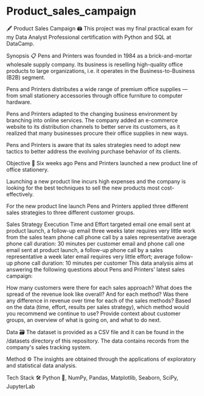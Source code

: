 # Product_sales_campaign

🖋 Product Sales Campaign 🖨
This project was my final practical exam for my Data Analyst Professional certification with Python and SQL at DataCamp.


Synopsis 📋
Pens and Printers was founded in 1984 as a brick-and-mortar wholesale supply company. Its business is reselling high-quality office products to large organizations, i.e. it operates in the Business-to-Business (B2B) segment.

Pens and Printers distributes a wide range of premium office supplies — from small stationery accessories through office furniture to computer hardware.

Pens and Printers adapted to the changing business environment by branching into online services. The company added an e-commerce website to its distribution channels to better serve its customers, as it realized that many businesses procure their office supplies in new ways.

Pens and Printers is aware that its sales strategies need to adopt new tactics to better address the evolving purchase behavior of its clients.


Objective 🎯
Six weeks ago Pens and Printers launched a new product line of office stationery.

Launching a new product line incurs high expenses and the company is looking for the best techniques to sell the new products most cost-effectively.

For the new product line launch Pens and Printers applied three different sales strategies to three different customer groups.

Sales Strategy	Execution	Time and Effort
targeted email	one email sent at product launch,
a follow-up email three weeks later	requires very little work from the sales team
phone call	phone call by a sales representative	average phone call duration:
30 minutes per customer
email and phone call	one email sent at product launch,
a follow-up phone call by a sales representative a week later	email requires very little effort;
average follow-up phone call duration:
10 minutes per customer
This data analysis aims at answering the following questions about Pens and Printers' latest sales campaign:

How many customers were there for each sales approach?
What does the spread of the revenue look like overall? And for each method?
Was there any difference in revenue over time for each of the sales methods?
Based on the data (time, effort, results per sales strategy), which method would you recommend we continue to use?
Provide context about customer groups, an overview of what is going on, and what to do next.

Data 🗃️
The dataset is provided as a CSV file and it can be found in the /datasets directory of this repository. The data contains records from the company's sales tracking system.


Method ⚙️
The insights are obtained through the applications of exploratory and statistical data analysis.


Tech Stack 🛠️
Python 🐍, NumPy, Pandas, Matplotlib, Seaborn, SciPy, JupyterLab
